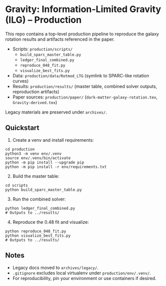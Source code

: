 # Gravity: Information-Limited Gravity (ILG) – Production

This repo contains a top-level production pipeline to reproduce the galaxy rotation results and artifacts referenced in the paper.

- Scripts: `production/scripts/`
  - `build_sparc_master_table.py`
  - `ledger_final_combined.py`
  - `reproduce_048_fit.py`
  - `visualize_best_fits.py`
- Data: `production/data/Rotmod_LTG` (symlink to SPARC-like rotation curves)
- Results: `production/results/` (master table, combined solver outputs, reproduction artifacts)
- Paper sources: `production/paper/` (`dark-matter-galaxy-rotation.tex`, `Gravity-derived.tex`)

Legacy materials are preserved under `archives/`.

## Quickstart

1) Create a venv and install requirements:

```
cd production
python3 -m venv env/.venv
source env/.venv/bin/activate
python -m pip install --upgrade pip
python -m pip install -r env/requirements.txt
```

2) Build the master table:

```
cd scripts
python build_sparc_master_table.py
```

3) Run the combined solver:

```
python ledger_final_combined.py
# Outputs to ../results/
```

4) Reproduce the 0.48 fit and visualize:

```
python reproduce_048_fit.py
python visualize_best_fits.py
# Outputs to ../results/
```

## Notes
- Legacy docs moved to `archives/legacy/`.
- `.gitignore` excludes local virtualenv under `production/env/.venv/`.
- For reproducibility, pin your environment or use containers if desired.
